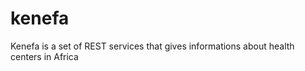 kenefa
======

Kenefa is a set of REST services that gives informations about health centers in Africa